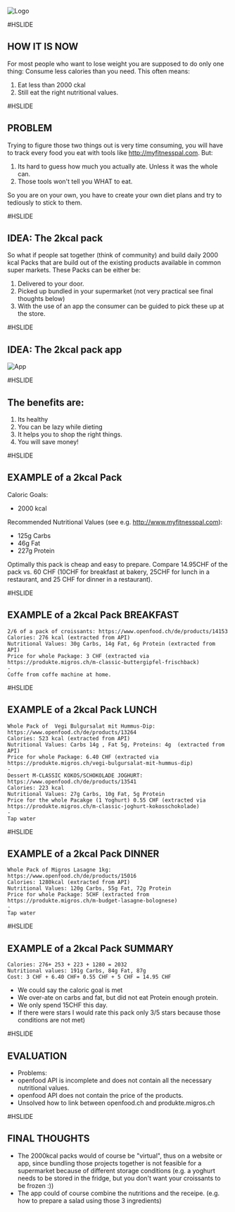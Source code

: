 
![Logo](http://i.imgur.com/ewtsGPn.png "Eat healthy, lose weight, shop like a pro and save money.")

#HSLIDE
## HOW IT IS NOW

For most people who want to lose weight you are supposed to do only one thing: Consume less calories than you need. This often means:

1. Eat less than 2000 ckal
2. Still eat the right nutritional values. 

#HSLIDE
## PROBLEM
Trying to figure those two things out is very time consuming, you will have to track every food you eat with tools like http://myfitnesspal.com. But:

1. Its hard to guess how much you actually ate. Unless it was the whole can. 
2. Those tools won't tell you WHAT to eat. 

So you are on your own, you have to create your own diet plans and try to tediously to stick to them. 

#HSLIDE
## IDEA: The 2kcal pack

So what if people sat together (think of community) and build daily 2000 kcal Packs that are build out of the existing products available in common super markets. These Packs can be either be:

1. Delivered to your door.
2. Picked up bundled in your supermarket (not very practical see final thoughts below)
3. With the use of an app the consumer can be guided to pick these up at the store.

#HSLIDE
## IDEA: The 2kcal pack app

![App](http://i.imgur.com/PNUL8oC.jpg "A little app helps you to find your 2kcal pack")

#HSLIDE
## The benefits are: 

1. Its healthy
2. You can be lazy while dieting
3. It helps you to shop the right things. 
4. You will save money!

#HSLIDE
## EXAMPLE of a 2kcal Pack

Caloric Goals: 

- 2000 kcal

Recommended Nutritional Values (see e.g. http://www.myfitnesspal.com): 

- 125g Carbs
- 46g Fat
- 227g Protein

Optimally this pack is cheap and easy to prepare. Compare 14.95CHF of the pack vs. 60 CHF (10CHF for breakfast at bakery, 25CHF for lunch in a restaurant, and 25 CHF for dinner in a restaurant). 

#HSLIDE
## EXAMPLE of a 2kcal Pack BREAKFAST
    2/6 of a pack of croissants: https://www.openfood.ch/de/products/14153 
    Calories: 276 kcal (extracted from API)
    Nutritional Values: 30g Carbs, 14g Fat, 6g Protein (extracted from API)
    Price for whole Package: 3 CHF (extracted via https://produkte.migros.ch/m-classic-buttergipfel-frischback)
    -
    Coffe from coffe machine at home. 

#HSLIDE
## EXAMPLE of a 2kcal Pack LUNCH 
    Whole Pack of  Vegi Bulgursalat mit Hummus-Dip: https://www.openfood.ch/de/products/13264
    Calories: 523 kcal (extracted from API)
    Nutritional Values: Carbs 14g , Fat 5g, Proteins: 4g  (extracted from API)
    Price for whole Package: 6.40 CHF (extracted via https://produkte.migros.ch/vegi-bulgursalat-mit-hummus-dip)
    -
    Dessert M-CLASSIC KOKOS/SCHOKOLADE JOGHURT: https://www.openfood.ch/de/products/13541
    Calories: 223 kcal
    Nutritional Values: 27g Carbs, 10g Fat, 5g Protein
    Price for the whole Pacakge (1 Yoghurt) 0.55 CHF (extracted via https://produkte.migros.ch/m-classic-joghurt-kokosschokolade)
    - 
    Tap water

#HSLIDE
## EXAMPLE of a 2kcal Pack DINNER
    Whole Pack of Migros Lasagne 1kg: https://www.openfood.ch/de/products/15016
    Calories: 1280kcal (extracted from API)
    Nutritional Values: 120g Carbs, 55g Fat, 72g Protein
    Price for whole Package: 5CHF (extracted from https://produkte.migros.ch/m-budget-lasagne-bolognese)
    - 
    Tap water

#HSLIDE
## EXAMPLE of a 2kcal Pack SUMMARY
    Calories: 276+ 253 + 223 + 1280 = 2032 
    Nutritional values: 191g Carbs, 84g Fat, 87g 
    Cost: 3 CHF + 6.40 CHF+ 0.55 CHF + 5 CHF = 14.95 CHF

- We could say the caloric goal is met
- We over-ate on carbs and fat, but did not eat Protein enough protein.
- We only spend 15CHF this day. 
- If there were stars I would rate this pack only 3/5 stars because those conditions are not met)

#HSLIDE
## EVALUATION

- Problems:
 - openfood API is incomplete and does not contain all the necessary nutritional values. 
 - openfood API does not contain the price of the products. 
 - Unsolved how to link between openfood.ch and produkte.migros.ch

#HSLIDE
## FINAL THOUGHTS

- The 2000kcal packs would of course be "virtual", thus on a website or app, since bundling those projects together is not feasible for a supermarket because of different storage conditions (e.g. a yoghurt needs to be stored in the fridge, but you don't want your croissants to be frozen :))
- The app could of course combine the nutritions and the receipe. (e.g. how to prepare a salad using those 3 ingredients)
